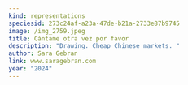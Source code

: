 ```yaml
---
kind: representations
speciesid: 273c24af-a23a-47de-b21a-2733e87b9745
image: /img_2759.jpeg
title: Cántame otra vez por favor
description: "Drawing. Cheap Chinese markets. "
author: Sara Gebran
link: www.saragebran.com
year: "2024"
---
```

